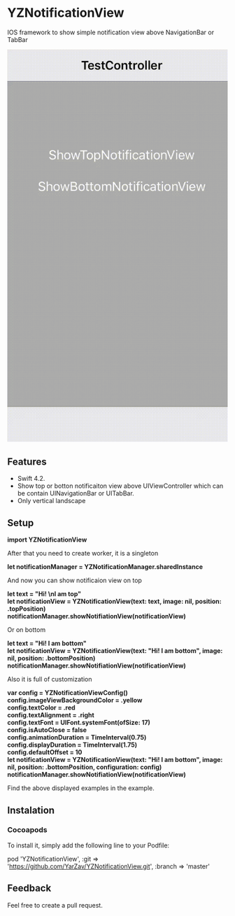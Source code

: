 # YZNotificationView
IOS framework to show simple notification view above NavigationBar or TabBar

![](YZNotificationViewExample.gif)

## Features
- Swift 4.2.
- Show top or botton notificaiton view above UIViewController which can be contain UINavigationBar or UITabBar.
- Only vertical landscape

## Setup

**import YZNotificationView**

After that you need to create worker, it is a singleton

**let notificationManager = YZNotificationManager.sharedInstance**

And now you can show notificaion view on top

**let text = "Hi! \nI am top"**  
**let notificationView = YZNotificationView(text: text, image: nil, position: .topPosition)**   
**notificationManager.showNotifiationView(notificationView)**  

Or on bottom

**let text = "Hi! I am bottom"**  
**let notificationView = YZNotificationView(text: "Hi! I am bottom", image: nil, position: .bottomPosition)**  
**notificationManager.showNotifiationView(notificationView)**  

Also it is full of customization

**var config = YZNotificationViewConfig()**  
**config.imageViewBackgroundColor = .yellow**  
**config.textColor = .red**  
**config.textAlignment = .right**  
**config.textFont = UIFont.systemFont(ofSize: 17)**  
**config.isAutoClose = false**  
**config.animationDuration = TimeInterval(0.75)**  
**config.displayDuration = TimeInterval(1.75)**  
**config.defaultOffset = 10**  
**let notificationView = YZNotificationView(text: "Hi! I am bottom", image: nil, position: .bottomPosition, configuration: config)**  
**notificationManager.showNotifiationView(notificationView)**  

Find the above displayed examples in the example.

## Instalation
### Cocoapods

To install it, simply add the following line to your Podfile:

pod 'YZNotificationView', :git => 'https://github.com/YarZav/YZNotificationView.git', :branch => 'master'

## Feedback

Feel free to create a pull request.


